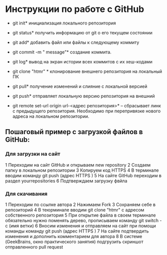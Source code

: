 # Инструкции по работе с GitHub

* git init*  инициализация локального репозитория

* git status* получить информацию от git о его текущем состоянии

* git add* добавить файл или файлы к следующему коммиту

* git commit -m " message"* создание коммита.

* git log* вывод на экран истории всех коммитов с их хеш-кодами

* git clone "htmr" * клонирование внешнего репозитория на  локальный ПК

* git pull* получение изменений и слияние с локальной версией

* git push* отправляет локальную версию репозитория на внешний

* git remote set-url origin url-<адрес репозитория>* – сбрасывает линк с предыдущего репозитория. Необходимо при перепривязке нового адреса на локальном репозитории.

## Пошаговый пример с загрузкой файлов в GitHub:

### Для загрузки на сайт ###
1 Переходим на сайт GitHub и открываем new repository
2 Создаем папку в локальном репозитории
3 Копируем код HTTPS
4 В терминале вводим команду git push (адрес HTTPS )
5 На сайте GitHub переходим в раздел yourrepositories
6 Подтверждаем загрузку фвйла

### Для скачивания ###
1 Переходим по ссылке автора
2 Нажимаем Fork
3 Сохраняем себе в репозиторий
4 В теюрминале вводим git clone "htmr" с адресом собственного репозитория
5 При открытие файла в своем терминале обязательно нужно поменять дерево, прописываем команду git switch -c (имя ветки)
6 Вносим изменения и отправляем на сайт при помощи команды команду git push (адрес HTTPS )
7 На сайте подтвердить изменения и дополнить комментарием для автора
8 В системе (GeekBrains, окно практического занятия) подгрузить скриншот отправленного pull request